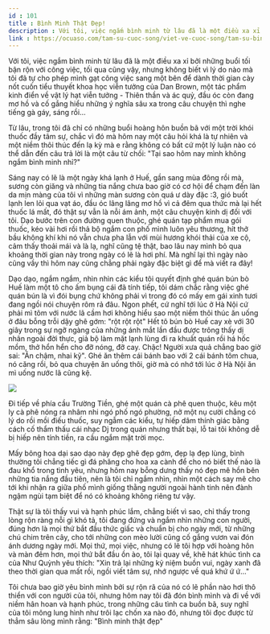 ```yaml
---
id : 101
title : Bình Minh Thật Đẹp!
description : Với tôi, việc ngắm bình minh từ lâu đã là một điều xa xỉ bởi những buổi tối bận rộn với công việc, tối qua cũng vậy, nhưng không biết vì lý do nào mà tôi đã tự cho phép mình gạt công việc sang một bên để dành thời gian cày nốt cuốn tiểu thuyết khoa học viễn tưởng của Dan Brown, một tác phẩm kinh điển về vật lý hạt viễn tưởng - Thiên thần và ác quỷ, đầu óc còn đang mơ hồ và cố gắng hiểu những ý nghĩa sâu xa trong câu chuyện thì nghe tiếng gà gáy, sáng rồi...
link : https://ocuaso.com/tam-su-cuoc-song/viet-ve-cuoc-song/tam-su-binh-minh-that-dep.html
---
```


Với tôi, việc ngắm bình minh từ lâu đã là một điều xa xỉ bởi những buổi
tối bận rộn với công việc, tối qua cũng vậy, nhưng không biết vì lý do nào
mà tôi đã tự cho phép mình gạt công việc sang một bên để dành thời gian
cày nốt cuốn tiểu thuyết khoa học viễn tưởng của Dan Brown, một tác phẩm
kinh điển về vật lý hạt viễn tưởng - Thiên thần và ác quỷ, đầu óc còn đang
mơ hồ và cố gắng hiểu những ý nghĩa sâu xa trong câu chuyện thì nghe tiếng
gà gáy, sáng rồi...

Từ lâu, trong tôi đã chỉ có những buổi hoàng hôn buồn bã với một trời khói
thuốc đầy tâm sự, chắc vì đó mà hôm nay một câu hỏi khá là tự nhiên và một
niềm thôi thúc đến lạ kỳ mà e rằng không có bất cứ một lý luận nào có thể
dẫn đến câu trả lời là một câu từ chối: "Tại sao hôm nay mình không ngắm
bình minh nhỉ?"

Sáng nay có lẽ là một ngày khá lạnh ở Huế, gần sang mùa đông rồi mà, sương
còn giăng và những tia nắng chưa bao giờ có cơ hội để chạm đến làn da mịn
màng của tôi vì những màn sương còn quá ư dày đặc :3, gió buốt lạnh len
lỏi qua vạt áo, đầu óc lâng lâng mơ hồ vì cả đêm qua thức mà lại hết thuốc
lá mất, đó thật sự vẫn là nỗi ám ảnh, một câu chuyện kinh dị đối với tôi.
Dạo bước trên con đường quen thuộc, ghé quán tạp phẩm mua gói thuốc, kéo
vài hơi rồi thả bộ ngắm con phố mình luôn yêu thương, hít thở bầu không
khí khi nó vẫn chưa pha lẫn với mùi hương khói thải của xe cộ, cảm thấy
thoải mái và là lạ, nghĩ cũng tệ thật, bao lâu nay mình bỏ qua khoảng thời
gian này trong ngày có lẽ là hơi phí. Mà nghĩ lại thì ngày nào cũng vầy
thì hôm nay cũng chẳng phải ngày đặc biệt gì để mà viết ra đây!

Dạo dạo, ngắm ngắm, nhìn nhìn các kiểu tôi quyết định ghé quán bún bò Huế
làm một tô cho ấm bụng cái đã tính tiếp, tôi dám chắc rằng việc ghé quán
bún là vì đói bụng chứ không phải vì trong đó có mấy em gái xinh tươi đang
ngồi nói chuyện rôm rả đâu. Ngon phết, cứ nghĩ tới lúc ở Hà Nội cứ phải
mì tôm với nước lã cầm hơi không hiểu sao một niềm thôi thúc ăn uống ở đâu
bỗng trỗi dậy ghê gớm: "rột rột rột" Hết tô bún bò Huế cay xè với 30 giây
trong sự ngỡ ngàng của những ánh mắt lần đầu được trông thấy dị nhân ngoài
đời thực, giả bộ làm mặt lạnh lùng đi ra khuất quán rồi há hốc mồm, thở
hổn hển cho đỡ nóng, đỡ cay. Chậc! Người xưa quả chẳng bao giờ sai: "Ăn
chậm, nhai kỹ". Ghé ăn thêm cái bánh bao với 2 cái bánh tôm chua, nó căng
rồi, bỏ qua chuyện ăn uống thôi, giờ mà có nhớ tới lúc ở Hà Nội ăn mì uống
nước lã cũng kệ.

![](https://ocuaso.com/wp-content/uploads/2015/10/binh-minh-o-hue.jpg)

Đi tiếp về phía cầu Trường Tiền, ghé một quán cà phê quen thuộc, kêu một
ly cà phê nóng ra nhâm nhi ngó phố ngó phường, nở một nụ cười chẳng có lý
do rồi mồi điếu thuốc, suy ngẫm các kiểu, tự hiếp dâm thính giác bằng cách
cố thẩm thấu cái nhạc Dj trong quán nhưng thất bại, lỗ tai tôi không dễ
bị hiếp nên tính tiền, ra cầu ngắm mặt trời mọc.

Mấy bông hoa dại sao dạo này đẹp ghê đẹp gớm, đẹp lạ đẹp lùng, bình thường
tôi chẳng tiếc gì đá phăng cho hoa xa cành để cho nó biết thế nào là đau
khổ trong tình yêu, nhưng hôm nay bỗng dưng thấy nó đẹp mê hồn bên những
tia nắng đầu tiên, nên là tôi chỉ ngắm nhìn, nhìn một cách say mê cho tới
khi nhận ra giữa phố mình giống thằng người ngoài hành tinh nên đành ngậm
ngùi tạm biệt để nó có khoảng không riêng tư vậy.

Thật sự là tôi thấy vui và hạnh phúc lắm, chẳng biết vì sao, chỉ thấy trong
lòng rộn ràng nỗi gì khó tả, tôi đang đứng và ngắm nhìn những con người,
đúng hơn là mọi thứ bắt đầu thức giấc và chuẩn bị cho ngày mới, từ những
chú chim trên cây, cho tới những con mèo lười cũng cố gắng vươn vai đón
ánh dương ngày mới. Mọi thứ, mọi việc, nhưng có lẽ tôi hợp với hoàng hôn
và màn đêm hơn, mọi thứ bắt đầu ồn ào, tôi lại quay về, khẽ hát khúc tình
ca của Như Quỳnh yêu thích: "Xin trả lại những kỷ niệm buồn vui, ngày xanh
đã theo thời gian qua mất rồi, ngồi viết tâm sự, nhớ ngược về quá khứ ứ
ứ..."

Tôi chưa bao giờ yêu bình mình bởi sự rộn rã của nó có lẽ phần nào hơi thô
thiển với con người của tôi, nhưng hôm nay tôi đã đón bình mình và đi về
với niềm hân hoan và hạnh phúc, trong những câu tình ca buồn bã, suy nghĩ
của tôi mông lung hình như trôi lạc chốn xa nào đó, nhưng tôi đọc được từ
thẳm sâu lòng mình rằng: "Bình minh thật đẹp"